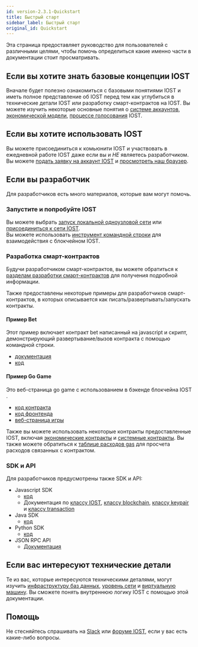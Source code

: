 ```yaml
---
id: version-2.3.1-Quickstart
title: Быстрый старт
sidebar_label: Быстрый старт
original_id: Quickstart
---
```


Эта страница предоставляет руководство для пользователей с различными целями, чтобы помочь определиться какие именно части в документации стоит просматривать.

## Если вы хотите знать базовые концепции IOST

Вначале будет полезно ознакомиться с базовыми понятиями IOST и иметь полное представление об IOST перед тем как углубиться в технические детали IOST или разработку смарт-контрактов на IOST. Вы можете изучить некоторые основные понятия о [системе аккаунтов](2-intro-of-iost/Account.md), [экономической модели](2-intro-of-iost/Economic-model.md), [процессе голосования](2-intro-of-iost/Vote.md) IOST.



## Если вы хотите использовать IOST

Вы можете присоединиться к комьюнити IOST и участвовать в ежедневной работе IOST даже если вы и *НЕ* являетесь разработчиком.  
Вы можете [подать заявку на аккаунт IOST](https://explorer.iost.io/applyIOST) и [просмотреть наш браузер](http://47.244.109.92:8006/).

## Если вы разработчик

Для разработчиков есть много материалов, которые вам могут помочь.

### Запустите и попробуйте IOST

Вы можете выбрать [запуск локальной одноузловой сети](4-running-iost-node/LocalServer.md) или [присоединиться к сети IOST](4-running-iost-node/Deployment.md).   
Вы можете использовать [инструмент командной строки](4-running-iost-node/iWallet.md) для взаимодействия с блокчейном IOST.

### Разработка смарт-контрактов

Будучи разработчиком смарт-контрактов, вы можете обратиться к [разделам разработки смарт-контрактов](3-smart-contract/ContractStart.md) для получения подробной информации.   

Также предоставлены некоторые примеры для разработчиков смарт-контрактов, в которых описывается как писать/развертывать/запускать контракты.

#### Пример Bet
Этот пример включает контракт bet написанный на javascript и скрипт, демонстрирующий развертывание/вызов контракта с помощью командной строки.

* [документация](5-lucky-bet/LuckyBet.md)
* [код](https://github.com/iost-official/luckybet_sample)

#### Пример Go Game
Это веб-страница go game с использованием в бэкенде блокчейна IOST .   

* [код контракта](https://github.com/iost-official/contracts/tree/master/demos)
* [код фронтенда](https://github.com/iost-official/gobang)
* [веб-страница игры](http://47.244.109.92:8001)

Также вы можете использовать некоторые контракты предоставленные IOST, включая [экономические контракты](6-reference/EconContract.md) и [системные контракты](6-reference/SystemContract.md). Вы также можете обратиться к [таблице расходов gas](6-reference/GasChargeTable.md) для просчета расходов связанных с контрактом.

### SDK и API

Для разработчиков предусмотрены также SDK и API:

* Javascript SDK
	* [код](https://github.com/iost-official/iost.js)
	* Документация по [классу IOST](7-iost-js/IOST-class.md), [классу blockchain](7-iost-js/Blockchain-class.md), [классу keypair](7-iost-js/KeyPair-class.md) и [классу transaction](7-iost-js/Transaction-class.md)
* Java SDK
	* [код](https://github.com/iost-official/java-sdk)
* Python SDK
	* [код](https://github.com/iost-official/pyost)
* JSON RPC API
	* [Документация](6-reference/API.md)

## Если вас интересуют технические детали

Те из вас, которые интересуются техническими деталями, могут изучить [инфраструктуру баз данных](2-intro-of-iost/Database.md), [уровень сети](2-intro-of-iost/Network-layer.md) и [виртуальную машину](2-intro-of-iost/VM.md). Вы сможете понять внутреннюю логику IOST с помощью этой документации.

## Помощь
Не стесняйтесь спрашивать на [Slack](https://iost-community.slack.com) или [форуме IOST](https://forum.iost.io), если у вас есть какие-либо вопросы.
